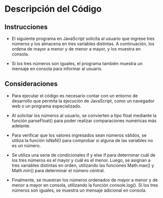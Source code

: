 # Descripción del Código
## Instrucciones
- El siguiente programa en JavaScript solicita al usuario que ingrese tres números y los almacena en tres variables distintas. A continuación, los ordena de mayor a menor y de menor a mayor, y los muestra en consola.

- Si los tres números son iguales, el programa también muestra un mensaje en consola para informar al usuario.

## Consideraciones
- Para ejecutar el código es necesario contar con un entorno de desarrollo que permita la ejecución de JavaScript, como un navegador web o un programa especializado.

- Al solicitar los números al usuario, se convierten a tipo float mediante la función parseFloat() para poder realizar comparaciones numéricas más adelante.

- Para verificar que los valores ingresados sean números válidos, se utiliza la función isNaN() para comprobar si alguna de las variables no es un número.

- Se utiliza una serie de condicionales if y else if para determinar cuál de los tres números es el mayor y cuál es el menor. Luego, se asignan a tres variables distintas en orden, utilizando las funciones Math.max() y Math.min() para determinar el número central.

- Finalmente, se muestran los números ordenados de mayor a menor y de menor a mayor en consola, utilizando la función console.log(). Si los tres números son iguales, se muestra un mensaje adicional en consola.